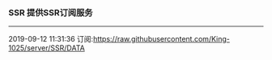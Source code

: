 ### SSR 提供SSR订阅服务
---
2019-09-12 11:31:36 订阅:https://raw.githubusercontent.com/King-1025/server/SSR/DATA
